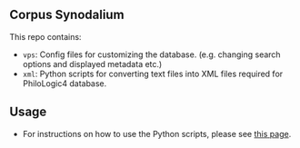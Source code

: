 ## Corpus Synodalium

This repo contains:

- `vps`: Config files for customizing the database. (e.g. changing search options and displayed metadata etc.)
- `xml`: Python scripts for converting text files into XML files required for PhiloLogic4 database.

## Usage

- For instructions on how to use the Python scripts, please see [this page](https://github.com/corpus-synodalium/database/tree/master/xml).
